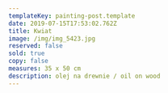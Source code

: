 ```yaml
---
templateKey: painting-post.template
date: 2019-07-15T17:53:02.762Z
title: Kwiat
image: /img/img_5423.jpg
reserved: false
sold: true
copy: false
measures: 35 x 50 cm
description: olej na drewnie / oil on wood
---
```


